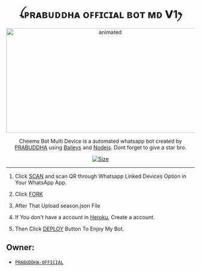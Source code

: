 

<h1 align="center">ꪶᴘʀᴀʙᴜᴅᴅʜᴀ ᴏꜰꜰɪᴄɪᴀʟ ʙᴏᴛ ᴍᴅ 𝗩1ꫂ<br></h1>
<p align="center">
<img src="https://i.imgur.com/SdZFgwU.jpeg" alt="animated" width="540" height="280" />
</p>

<p align="center">
Cheems Bot Multi Device is a automated whatsapp bot created by <a href="https://github.com/PRABUDDHA-OFFICIAL" target="_blank">PRABUDDHA</a> using <a href="https://github.com/adiwajshing/Baileys" target="_blank">Baileys</a> and <a href="https://github.com/nodejs" target="_blank">Nodejs</a>. Dont forget to give a star bro.
</p>

<p align="center">
<a href="https://youtu.com/"><img title="Size" src="https://img.shields.io/badge/Tutorial-Video-green"></a>
</p>

------


1. Click [SCAN](https://replit.com/@DGXeon/Cheems-Bot-Multi-Device-Qr-Code-Generator?output%20only=1&lite=1#index.js) and scan QR through Whatsapp Linked Devices Option in Your WhatsApp App.

2. Click [FORK](https://github.com/PRABUDDHA-OFFICIAL/SewwandiBotMd/fork)

2. After That Upload season.json File

3. If You don't have a account in [Heroku](https://signup.heroku.com/), Create a account.

5. Then Click [DEPLOY](https://heroku.com/deploy) Button To Enjoy My Bot.


## Owner:
* [`PRABUDDHA-OFFICIAL`](https://github.com/PRABUDDHA-OFFICIAL )
